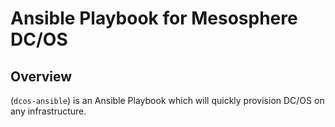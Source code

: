 # Ansible Playbook for Mesosphere DC/OS
## Overview
(`dcos-ansible`) is an Ansible Playbook which will quickly provision DC/OS on any infrastructure.
